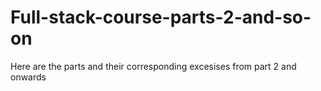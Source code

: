 # Full-stack-course-parts-2-and-so-on
Here are the parts and their corresponding excesises from part 2 and onwards

